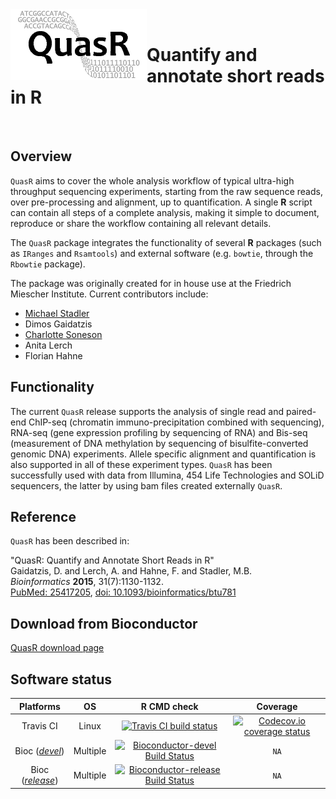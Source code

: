 <img src="vignettes/QuasR-logo.png" align="left" alt="" />
<br>

# Quantify and annotate short reads in R 

<br>

## Overview

`QuasR` aims to cover the whole analysis workflow of typical ultra-high throughput
sequencing experiments, starting from the raw sequence reads, over pre-processing and
alignment, up to quantification. A single **R** script can contain all steps of a complete
analysis, making it simple to document, reproduce or share the workflow containing all
relevant details.

The `QuasR` package integrates the functionality of several **R** packages
(such as `IRanges` and `Rsamtools`) and external software (e.g. `bowtie`,
through the `Rbowtie` package).

The package was originally created for in house use at the Friedrich Miescher Institute.
Current contributors include:

- [Michael Stadler](https://github.com/mbstadler)
- Dimos Gaidatzis
- [Charlotte Soneson](https://github.com/csoneson)
- Anita Lerch
- Florian Hahne

## Functionality

The current `QuasR` release supports the analysis of single read and
paired-end ChIP-seq (chromatin immuno-precipitation combined with sequencing), RNA-seq
(gene expression profiling by sequencing of RNA) and Bis-seq (measurement of DNA
methylation by sequencing of bisulfite-converted genomic DNA) experiments. Allele
specific alignment and quantification is also supported in all of these experiment
types. `QuasR` has been successfully used with data from Illumina, 454 Life Technologies
and SOLiD sequencers, the latter by using bam files created externally `QuasR`.

## Reference
`QuasR` has been described in:  

"QuasR: Quantify and Annotate Short Reads in R"  
Gaidatzis, D. and Lerch, A. and Hahne, F. and Stadler, M.B.  
*Bioinformatics* **2015**, 31(7):1130-1132.  
[PubMed: 25417205](https://www.ncbi.nlm.nih.gov/pubmed/25417205), [doi: 10.1093/bioinformatics/btu781](https://doi.org/10.1093/bioinformatics/btu781)

## Download from Bioconductor
[QuasR download page](https://bioconductor.org/packages/QuasR/)

## Software status

| Platforms |  OS  | R CMD check | Coverage | 
|:----------------:|:----------------:|:----------------:|:----------------:|
| Travis CI | Linux | [![Travis CI build status](https://travis-ci.com/fmicompbio/QuasR.svg?branch=master)](https://travis-ci.com/fmicompbio/QuasR) | [![Codecov.io coverage status](https://codecov.io/github/fmicompbio/QuasR/coverage.svg?branch=master)](https://codecov.io/github/fmicompbio/QuasR) |
| Bioc ([_devel_](http://bioconductor.org/packages/devel/bioc/html/QuasR.html)) | Multiple | [![Bioconductor-devel Build Status](http://bioconductor.org/shields/build/devel/bioc/QuasR.svg)](http://bioconductor.org/checkResults/devel/bioc-LATEST/QuasR) | `NA` |
| Bioc ([_release_](http://bioconductor.org/packages/release/bioc/html/QuasR.html)) | Multiple | [![Bioconductor-release Build Status](http://bioconductor.org/shields/build/release/bioc/QuasR.svg)](http://bioconductor.org/checkResults/release/bioc-LATEST/QuasR) | `NA` |
